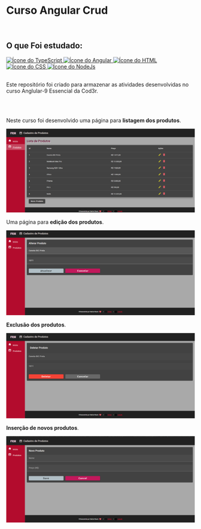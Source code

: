 # Curso Angular Crud
<br>
<h2><strong>O que Foi estudado:</strong></h2>

<div>
   <a href="https://www.typescriptlang.org/" target="_blank"> 
      <img src="https://skills.thijs.gg/icons?i=typescript" alt="Ícone do TypeScript"/> 
   </a>
   <a href="https://angular.io/" target="_blank"> 
      <img src="https://skills.thijs.gg/icons?i=angular" alt="Ícone do Angular"/>
   </a>
   <a href="https://developer.mozilla.org/pt-BR/docs/Web/HTML" target="_blank"> 
      <img src="https://skills.thijs.gg/icons?i=html" alt="Ícone do HTML"/> 
   </a>
   <a href="https://developer.mozilla.org/pt-BR/docs/Web/CSS" target="_blank"> 
      <img src="https://skills.thijs.gg/icons?i=css" alt="Ícone do CSS"/> 
   </a>
   <a href="https://nodejs.org/en/about" target="_blank"> 
      <img src="https://skills.thijs.gg/icons?i=nodejs" alt="Ícone do NodeJs"/> 
   </a>
</div>
<br>
<div>
   <p>
      Este repositório foi criado para armazenar as atividades desenvolvidas no curso Anglular-9 Essencial da Cod3r.
   </p>
   <br> 
   <br>
   <p>
      Neste curso foi desenvolvido uma página para <strong>listagem dos produtos</strong>.
   </p>
   <img src="frontend/src/assets/image-readme/cadastro.png"/> 
   <p>
      Uma página para <strong>edição dos produtos</strong>.
   </p>
   <img src="frontend/src/assets/image-readme/edicao.png"/> 
   <p>
      <strong>Exclusão dos produtos</strong>.
   </p>
   <img src="frontend/src/assets/image-readme/excluir.png"/> 
   <p>
     <strong>Inserção de novos produtos</strong>.
   </p>
   <img src="frontend/src/assets/image-readme/novo-produto.png"/> 
</div> 
